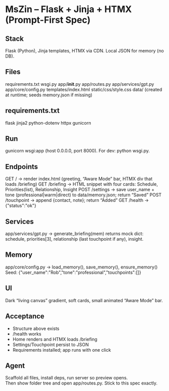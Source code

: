 # MsZin – Flask + Jinja + HTMX (Prompt-First Spec)

## Stack
Flask (Python), Jinja templates, HTMX via CDN. Local JSON for memory (no DB).

## Files
requirements.txt
wsgi.py
app/__init__.py
app/routes.py
app/services/gpt.py
app/core/config.py
templates/index.html
static/css/style.css
data/  (created at runtime; seeds memory.json if missing)

## requirements.txt
flask
jinja2
python-dotenv
httpx
gunicorn

## Run
gunicorn wsgi:app  (host 0.0.0.0, port 8000). For dev: python wsgi.py.

## Endpoints
GET /            -> render index.html (greeting, “Aware Mode” bar, HTMX div that loads /briefing)
GET /briefing    -> HTML snippet with four cards: Schedule, Priorities(list), Relationship, Insight
POST /settings   -> save user_name + tone (professional|warm|direct) to data/memory.json; return “Saved”
POST /touchpoint -> append {contact, note}; return “Added”
GET /health      -> {"status":"ok"}

## Services
app/services/gpt.py -> generate_briefing(mem) returns mock dict: schedule, priorities[3], relationship (last touchpoint if any), insight.

## Memory
app/core/config.py -> load_memory(), save_memory(), ensure_memory()  
Seed: {"user_name":"Rob","tone":"professional","touchpoints":[]}

## UI
Dark “living canvas” gradient, soft cards, small animated “Aware Mode” bar.

## Acceptance
- Structure above exists
- /health works
- Home renders and HTMX loads /briefing
- Settings/Touchpoint persist to JSON
- Requirements installed; app runs with one click

## Agent
Scaffold all files, install deps, run server so preview opens.  
Then show folder tree and open app/routes.py. Stick to this spec exactly.
